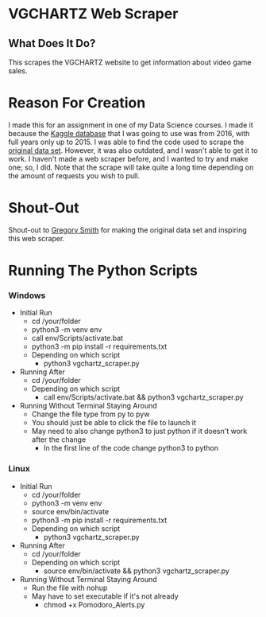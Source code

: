 # VGCHARTZ Web Scraper
## What Does It Do?
This scrapes the VGCHARTZ website to get information about video game sales.
# Reason For Creation
 I made this for an assignment in one of my Data Science courses. I made it because the [Kaggle database](https://www.kaggle.com/datasets/gregorut/videogamesales) that I was going to use was from 2016, with full years only up to 2015. I was able to find the code used to scrape the [original data set](https://github.com/GregorUT/vgchartzScrape). However, it was also outdated, and I wasn't able to get it to work. I haven't made a web scraper before, and I wanted to try and make one; so, I did. Note that the scrape will take quite a long time depending on the amount of requests you wish to pull.
# Shout-Out
Shout-out to [Gregory Smith](https://github.com/GregorUT) for making the original data set and inspiring this web scraper.
# Running The Python Scripts
### Windows
- Initial Run
    - cd /your/folder
    - python3 -m venv env
    - call env/Scripts/activate.bat
    - python3 -m pip install -r requirements.txt
    - Depending on which script
        - python3 vgchartz_scraper.py
- Running After
    - cd /your/folder
    - Depending on which script
        - call env/Scripts/activate.bat && python3 vgchartz_scraper.py
- Running Without Terminal Staying Around
    - Change the file type from py to pyw
    - You should just be able to click the file to launch it
    - May need to also change python3 to just python if it doesn't work after the change
        - In the first line of the code change python3 to python
### Linux
- Initial Run
    - cd /your/folder
    - python3 -m venv env
    - source env/bin/activate
    - python3 -m pip install -r requirements.txt
    - Depending on which script
        - python3 vgchartz_scraper.py
- Running After
    - cd /your/folder
    - Depending on which script
        - source env/bin/activate && python3 vgchartz_scraper.py
- Running Without Terminal Staying Around
    - Run the file with nohup
    - May have to set executable if it's not already
        - chmod +x Pomodoro_Alerts.py
